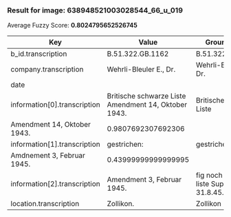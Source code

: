 ### Result for image: 638948521003028544_66_u_019
Average Fuzzy Score: **0.8024795652526745**
<small>

| Key | Value | Ground Truth | Score |
| --- | --- | --- | --- |
| b_id.transcription | B.51.322.GB.1162 | B.51.322.GB.1162. | 0.9696969696969697 |
| company.transcription | Wehrli-Bleuler E., Dr. | Wehrli-Bleuler E., Dr. | 1.0 |
| date |  |  | 1.0 |
| information[0].transcription | Britische schwarze Liste Amendment 14, Oktober 1943. | Britische schwarze Liste
Amendment 14, Oktober 1943. | 0.9807692307692306 |
| information[1].transcription |  gestrichen: | gestrichen:
Amdnement 3, Februar 1945. | 0.43999999999999995 |
| information[2].transcription | Amendment 3, Februar 1945. | fig noch auf franz. liste Suppl. 6, 31.8.45. | 0.2857142857142857 |
| location.transcription | Zollikon. | Zollikon | 0.9411764705882352 |

</small>
